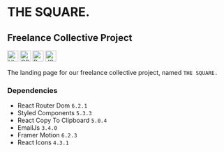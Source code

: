 # THE SQUARE.

## Freelance Collective Project

<img src="https://img.shields.io/badge/HTML5-E34F26?style=for-the-badge&logo=html5&logoColor=white" alt="Html logo" title="Html" height="25" /> <img src="https://img.shields.io/badge/CSS3-1572B6?style=for-the-badge&logo=css3&logoColor=white" alt="CSS logo" title="CSS" height="25"/> <img src="https://img.shields.io/badge/React-20232A?style=for-the-badge&logo=react&logoColor=61DAFB" alt="React logo" title="React" height="25" /> <img src="https://img.shields.io/badge/JavaScript-323330?style=for-the-badge&logo=javascript&logoColor=F7DF1E" alt="JS logo" title="JS" height="25" /> 

The landing page for our freelance collective project, named `THE SQUARE.`

### Dependencies

- React Router Dom `6.2.1`
- Styled Components `5.3.3`
- React Copy To Clipboard `5.0.4`
- EmailJs `3.4.0`
- Framer Motion `6.2.3`
- React Icons `4.3.1`